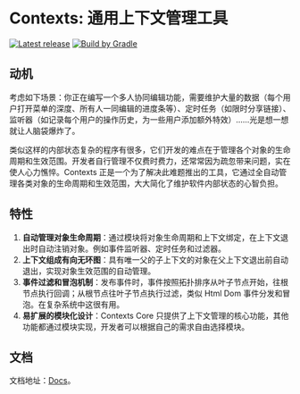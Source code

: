 # Contexts: 通用上下文管理工具

[![Latest release](https://img.shields.io/github/release/chuanwise/contexts.svg)](https://github.com/chuanwise/contexts/releases/latest)
[![Build by Gradle](https://img.shields.io/badge/Build%20by-Gradle-06A0CE?logo=Gradle&labelColor=02303A)](https://gradle.org/?from=chuanwise/contexts)

## 动机

考虑如下场景：你正在编写一个多人协同编辑功能，需要维护大量的数据（每个用户打开菜单的深度、所有人一同编辑的进度条等）、定时任务（如限时分享链接）、监听器（如记录每个用户的操作历史，为一些用户添加额外特效）……光是想一想就让人脑袋爆炸了。

类似这样的内部状态复杂的程序有很多，它们开发的难点在于管理各个对象的生命周期和生效范围。开发者自行管理不仅费时费力，还常常因为疏忽带来问题，实在使人心力憔悴。Contexts 正是一个为了解决此难题推出的工具，它通过全自动管理各类对象的生命周期和生效范围，大大简化了维护软件内部状态的心智负担。

## 特性

1. **自动管理对象生命周期**：通过模块将对象生命周期和上下文绑定，在上下文退出时自动注销对象。例如事件监听器、定时任务和过滤器。
2. **上下文组成有向无环图**：具有唯一父的子上下文的对象在父上下文退出前自动退出，实现对象生效范围的自动管理。
3. **事件过滤和冒泡机制**：发布事件时，事件按照拓扑排序从叶子节点开始，往根节点执行回调；从根节点往叶子节点执行过滤，类似 Html Dom 事件分发和冒泡。在复杂系统中这很有用。
4. **易扩展的模块化设计**：Contexts Core 只提供了上下文管理的核心功能，其他功能都通过模块实现，开发者可以根据自己的需求自由选择模块。

## 文档

文档地址：[Docs](https://chuanwise.feishu.cn/wiki/space/7461120562782371842)。
